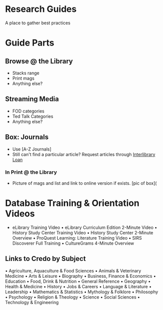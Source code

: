 # Research Guides
A place to gather best practices

# Guide Parts
## Browse @ the Library
* Stacks range
* Print mags
* Anything else?
 
## Streaming Media
* FOD categories
* Ted Talk Categories
* Anything else?
 
## Box: Journals 
* Use [A-Z Journals]
* Still can't find a particular article? Request articles through [Interlibrary Loan](http://library.whatcom.edu/services/interlibrary-loan)
### In Print @ the Library
* Picture of mags and list and link to online version if exists.
[pic of box](

# Database Training & Orientation Videos
* eLibrary Training Video 
•	eLibrary Curriculum Edition 2-Minute Video 
•	History Study Center Training Video 
•	History Study Center 2-Minute Overview 
•	ProQuest Learning: Literature Training Video 
•	SIRS Discoverer Full Training 
•	CultureGrams 4-Minute Overview 

## Links to Credo by Subject

•         Agriculture, Aquaculture & Food Sciences
•         Animals & Veterinary Medicine
•         Arts & Leisure
•         Biography
•         Business, Finance & Economics
•         Education
•         Food, Drink & Nutrition
•         General Reference
•         Geography
•         Health & Medicine 
•         History
•         Jobs & Careers
•         Language & Literature
•         Leadership
•         Mathematics & Statistics
•         Mythology & Folklore
•         Philosophy
•         Psychology
•         Religion & Theology
•         Science
•         Social Sciences
•         Technology & Engineering
